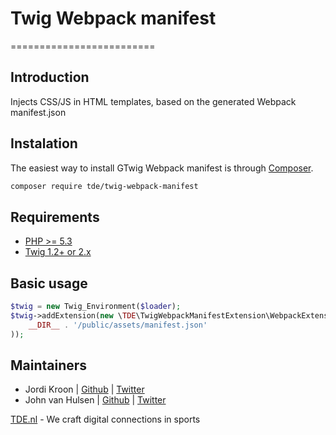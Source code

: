 # Twig Webpack manifest
=========================

## Introduction

Injects CSS/JS in HTML templates, based on the generated Webpack manifest.json

## Instalation

The easiest way to install GTwig Webpack manifest is through [Composer](http://getcomposer.org).

```bash
composer require tde/twig-webpack-manifest
```

Requirements
------------
 - [PHP >= 5.3](http://php.net/releases/5_3_0.php)
 - [Twig 1.2+ or 2.x](https://twig.symfony.com)

Basic usage
-----------

```php
$twig = new Twig_Environment($loader);
$twig->addExtension(new \TDE\TwigWebpackManifestExtension\WebpackExtension(
    __DIR__ . '/public/assets/manifest.json'
));
```

Maintainers
-------
 - Jordi Kroon | [Github](https://github.com/jordikroon) | [Twitter](https://twitter.com/jordi12100)
 - John van Hulsen | [Github](https://github.com/johnvanhulsen) | [Twitter](https://twitter.com/johnvanhulsen)
 

[TDE.nl](https://tde.nl) - We craft digital connections in sports
